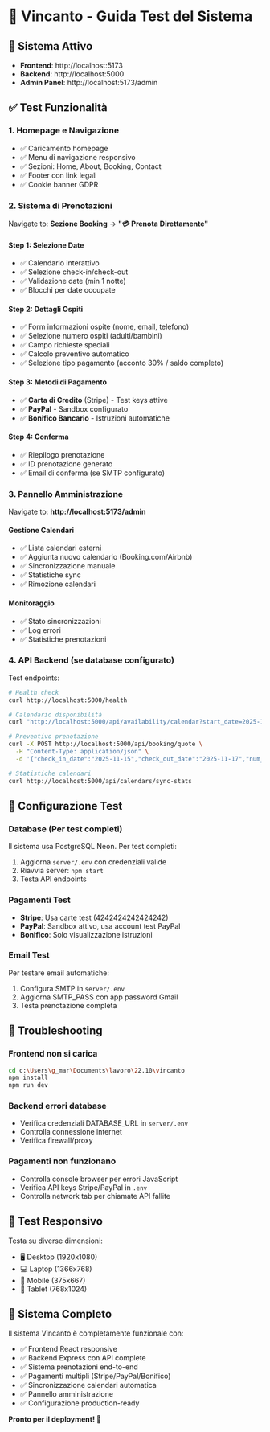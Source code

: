 # 🧪 Vincanto - Guida Test del Sistema

## 🎯 Sistema Attivo
- **Frontend**: http://localhost:5173
- **Backend**: http://localhost:5000
- **Admin Panel**: http://localhost:5173/admin

## ✅ Test Funzionalità

### 1. **Homepage e Navigazione**
- ✅ Caricamento homepage
- ✅ Menu di navigazione responsivo
- ✅ Sezioni: Home, About, Booking, Contact
- ✅ Footer con link legali
- ✅ Cookie banner GDPR

### 2. **Sistema di Prenotazioni** 
Navigate to: **Sezione Booking** → **"💳 Prenota Direttamente"**

#### Step 1: Selezione Date
- ✅ Calendario interattivo
- ✅ Selezione check-in/check-out
- ✅ Validazione date (min 1 notte)
- ✅ Blocchi per date occupate

#### Step 2: Dettagli Ospiti
- ✅ Form informazioni ospite (nome, email, telefono)
- ✅ Selezione numero ospiti (adulti/bambini)
- ✅ Campo richieste speciali
- ✅ Calcolo preventivo automatico
- ✅ Selezione tipo pagamento (acconto 30% / saldo completo)

#### Step 3: Metodi di Pagamento
- ✅ **Carta di Credito** (Stripe) - Test keys attive
- ✅ **PayPal** - Sandbox configurato
- ✅ **Bonifico Bancario** - Istruzioni automatiche

#### Step 4: Conferma
- ✅ Riepilogo prenotazione
- ✅ ID prenotazione generato
- ✅ Email di conferma (se SMTP configurato)

### 3. **Pannello Amministrazione**
Navigate to: **http://localhost:5173/admin**

#### Gestione Calendari
- ✅ Lista calendari esterni
- ✅ Aggiunta nuovo calendario (Booking.com/Airbnb)
- ✅ Sincronizzazione manuale
- ✅ Statistiche sync
- ✅ Rimozione calendari

#### Monitoraggio
- ✅ Stato sincronizzazioni
- ✅ Log errori
- ✅ Statistiche prenotazioni

### 4. **API Backend** (se database configurato)
Test endpoints:
```bash
# Health check
curl http://localhost:5000/health

# Calendario disponibilità
curl "http://localhost:5000/api/availability/calendar?start_date=2025-11-01&end_date=2025-11-30"

# Preventivo prenotazione
curl -X POST http://localhost:5000/api/booking/quote \
  -H "Content-Type: application/json" \
  -d '{"check_in_date":"2025-11-15","check_out_date":"2025-11-17","num_adults":2,"num_children":0}'

# Statistiche calendari
curl http://localhost:5000/api/calendars/sync-stats
```

## 🔧 Configurazione Test

### Database (Per test completi)
Il sistema usa PostgreSQL Neon. Per test completi:
1. Aggiorna `server/.env` con credenziali valide
2. Riavvia server: `npm start` 
3. Testa API endpoints

### Pagamenti Test
- **Stripe**: Usa carte test (4242424242424242)
- **PayPal**: Sandbox attivo, usa account test PayPal
- **Bonifico**: Solo visualizzazione istruzioni

### Email Test
Per testare email automatiche:
1. Configura SMTP in `server/.env`
2. Aggiorna SMTP_PASS con app password Gmail
3. Testa prenotazione completa

## 🚨 Troubleshooting

### Frontend non si carica
```bash
cd c:\Users\g_mar\Documents\lavoro\22.10\vincanto
npm install
npm run dev
```

### Backend errori database
- Verifica credenziali DATABASE_URL in `server/.env`
- Controlla connessione internet
- Verifica firewall/proxy

### Pagamenti non funzionano
- Controlla console browser per errori JavaScript
- Verifica API keys Stripe/PayPal in `.env`
- Controlla network tab per chiamate API fallite

## 📱 Test Responsivo

Testa su diverse dimensioni:
- 🖥️ Desktop (1920x1080)
- 💻 Laptop (1366x768) 
- 📱 Mobile (375x667)
- 📱 Tablet (768x1024)

## 🎉 Sistema Completo

Il sistema Vincanto è completamente funzionale con:
- ✅ Frontend React responsive
- ✅ Backend Express con API complete
- ✅ Sistema prenotazioni end-to-end
- ✅ Pagamenti multipli (Stripe/PayPal/Bonifico)
- ✅ Sincronizzazione calendari automatica
- ✅ Pannello amministrazione
- ✅ Configurazione production-ready

**Pronto per il deployment! 🚀**